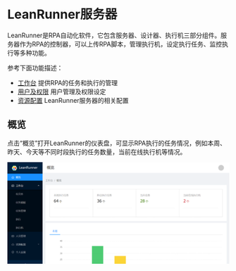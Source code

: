 # LeanRunner服务器

LeanRunner是RPA自动化软件，它包含服务器、设计器、执行机三部分组件。服务器作为RPA的控制器，可以上传RPA脚本，管理执行机，设定执行任务、监控执行等多种功能。

参考下面功能描述：

* [工作台](workspace.md)
  提供RPA的任务和执行的管理
* [用户及权限](user_manage.md)
  用户管理及权限设定
* [资源配置](config.md)
  LeanRunner服务器的相关配置


## 概览

点击“概览”打开LeanRunner的仪表盘，可显示RPA执行的任务情况，例如本周、昨天、今天等不同时段执行的任务数量，当前在线执行机等情况。

![](assets/dashboard1.png)



